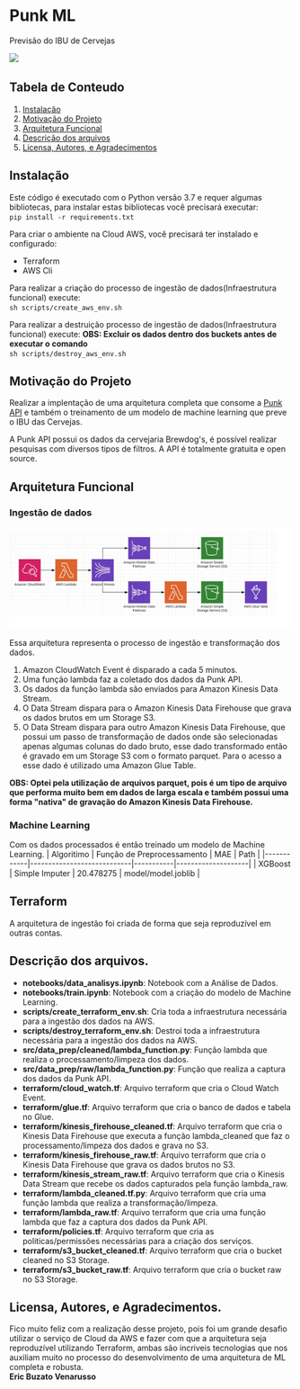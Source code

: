 # Punk ML
Previsão do IBU de Cervejas

<img src='https://static.independent.co.uk/s3fs-public/thumbnails/image/2019/08/01/17/istock-1060456922.jpg?width=982&height=726' width="500" heigh="200"></img>
## Tabela de Conteudo

1. [Instalação](#installation)
2. [Motivação do Projeto](#motivation)
3. [Arquitetura Funcional](#arquitecture)
4. [Descrição dos arquivos](#files_desc)
5. [Licensa, Autores, e Agradecimentos](#licensing)

## Instalação <a name="installation"></a>
Este código é executado com o Python versão 3.7  e requer algumas bibliotecas, para instalar estas bibliotecas você precisará executar: 
</br>
` pip install -r requirements.txt `

Para criar o ambiente na Cloud AWS, você precisará ter instalado e configurado:
* Terraform
* AWS Cli

Para realizar a criação do processo de ingestão de dados(Infraestrutura funcional) execute:
</br>
` sh scripts/create_aws_env.sh `

Para realizar a destruição processo de ingestão de dados(Infraestrutura funcional) execute:
**OBS: Excluir os dados dentro dos buckets antes de executar o comando**
</br>
` sh scripts/destroy_aws_env.sh `

## Motivação do Projeto <a name="motivation"></a>
Realizar a implentação de uma arquitetura completa que consome a <a  href='https://punkapi.com/documentation/v2'>Punk API</a> e também o treinamento de um modelo de machine learning que preve o IBU das Cervejas.

A Punk API possui os dados da cervejaria Brewdog's, é possível realizar pesquisas com diversos tipos de filtros. A API é totalmente gratuita e open source.

## Arquitetura Funcional <a name="arquitecture"></a>

### Ingestão de dados
<img src='images/arquitetura.png'></img>

Essa arquitetura representa o processo de ingestão e transformação dos dados.

1. Amazon CloudWatch Event é disparado a cada 5 minutos.
2. Uma função lambda faz a coletado dos dados da Punk API.
3. Os dados da função lambda são enviados para Amazon Kinesis Data Stream.
4. O Data Stream dispara para o Amazon Kinesis Data Firehouse que grava os dados brutos em um Storage S3.
5. O Data Stream dispara para outro Amazon Kinesis Data Firehouse, que possui um passo de transformação de dados onde são selecionadas apenas algumas colunas do dado bruto, esse dado transformado então é gravado em um Storage S3 com o formato parquet. Para o acesso a esse dado é utilizado uma Amazon Glue Table.

**OBS: Optei pela utilização de arquivos parquet, pois é um tipo de arquivo que performa muito bem em dados de larga escala e também possui uma forma "nativa" de gravação do Amazon Kinesis Data Firehouse.**
### Machine Learning
Com os dados processados é então treinado um modelo de Machine Learning.
| Algoritimo | Função de Preprocessamento | MAE       | Path        | 
|------------|----------------------------|-----------|--------------------|
| XGBoost    | Simple Imputer             | 20.478275 | model/model.joblib |

## Terraform
A arquitetura de ingestão foi criada de forma que seja reproduzível em outras contas.

## Descrição dos arquivos. <a name="files_desc"></a>
* **notebooks/data_analisys.ipynb**: Notebook com a Análise de Dados. </br>
* **notebooks/train.ipynb**: Notebook com a criação do modelo de Machine Learning. </br>
* **scripts/create_terraform_env.sh**: Cria toda a infraestrutura necessária para a ingestão dos dados na AWS. </br>
* **scripts/destroy_terraform_env.sh**: Destroi toda a infraestrutura necessária para a ingestão dos dados na AWS. </br>
* **src/data_prep/cleaned/lambda_function.py**: Função lambda que realiza o processamento/limpeza dos dados. </br>
* **src/data_prep/raw/lambda_function.py**: Função que realiza a captura dos dados da Punk API. </br>
* **terraform/cloud_watch.tf**: Arquivo terraform que cria o Cloud Watch Event. </br>
* **terraform/glue.tf**: Arquivo terraform que cria o banco de dados e tabela no Glue. </br>
* **terraform/kinesis_firehouse_cleaned.tf**: Arquivo terraform que cria o Kinesis Data Firehouse que executa a função lambda_cleaned que faz o processamento/limpeza dos dados e grava no S3. </br>
* **terraform/kinesis_firehouse_raw.tf**: Arquivo terraform que cria o Kinesis Data Firehouse que grava os dados brutos no S3. </br>
* **terraform/kinesis_stream_raw.tf**: Arquivo terraform que cria o Kinesis Data Stream que recebe os dados capturados pela função lambda_raw. </br>
* **terraform/lambda_cleaned.tf.py**: Arquivo terraform que cria uma função lambda que realiza a transformação/limpeza. </br>
* **terraform/lambda_raw.tf**: Arquivo terraform que cria uma função lambda que faz a captura dos dados da Punk API. </br>
* **terraform/policies.tf**: Arquivo terraform que cria as politicas/permissões necessárias para a criação dos serviços. </br>
* **terraform/s3_bucket_cleaned.tf**: Arquivo terraform que cria o bucket cleaned no S3 Storage. </br>
* **terraform/s3_bucket_raw.tf**: Arquivo terraform que cria o bucket raw no S3 Storage. </br>

## Licensa, Autores, e Agradecimentos. <a name="licensing"></a>
Fico muito feliz com a realização desse projeto, pois foi um grande desafio utilizar o serviço de Cloud da AWS e fazer com que a arquitetura seja reproduzível utilizando Terraform, ambas são incriveis tecnologias que nos auxiliam muito no processo do desenvolvimento de uma arquitetura de ML completa e robusta.
</br>
**Eric Buzato Venarusso**